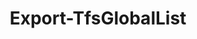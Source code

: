 ﻿---
title: Export-TfsGlobalList
breadcrumbs: [ "GlobalList" ]
parent: "GlobalList"
description: "Exports the contents of one or more Global Lists to XML."
remarks: "This cmdlets generates an XML containing one or more global lists and their respective items, in the same format used by witadmin. It is functionally equivalent to \"witadmin exportgloballist\""
parameterSets: 
  "_All_": [ Collection, GlobalList ] 
  "__AllParameterSets":  
    GlobalList: 
      type: "object"  
      position: "0"  
    Collection: 
      type: "object" 
parameters: 
  - name: "GlobalList" 
    description: "Specifies the name of the global list to be exported. Wildcards are supported. When omitted, it defaults to all global lists in the supplied team project collection. When using wilcards, a single XML document will be producer containing all matching global lists." 
    globbing: false 
    position: 0 
    type: "object" 
    aliases: [ Name ] 
    defaultValue: "*" 
  - name: "Name" 
    description: "Specifies the name of the global list to be exported. Wildcards are supported. When omitted, it defaults to all global lists in the supplied team project collection. When using wilcards, a single XML document will be producer containing all matching global lists.This is an alias of the GlobalList parameter." 
    globbing: false 
    position: 0 
    type: "object" 
    aliases: [ Name ] 
    defaultValue: "*" 
  - name: "Collection" 
    description: "Specifies the URL to the Team Project Collection or Azure DevOps Organization to connect to, a TfsTeamProjectCollection object (Windows PowerShell only), or a VssConnection object. You can also connect to an Azure DevOps Services organizations by simply providing its name instead of the full URL. For more details, see the Get-TfsTeamProjectCollection cmdlet. When omitted, it defaults to the connection set by Connect-TfsTeamProjectCollection (if any)." 
    globbing: false 
    pipelineInput: "true (ByValue)" 
    type: "object"
inputs: 
  - type: "System.Object" 
    description: "Specifies the URL to the Team Project Collection or Azure DevOps Organization to connect to, a TfsTeamProjectCollection object (Windows PowerShell only), or a VssConnection object. You can also connect to an Azure DevOps Services organizations by simply providing its name instead of the full URL. For more details, see the Get-TfsTeamProjectCollection cmdlet. When omitted, it defaults to the connection set by Connect-TfsTeamProjectCollection (if any)."
outputs: 
  - type: "System.String" 
    description: 
notes: 
relatedLinks: 
  - text: "Online Version:" 
    uri: "https://tfscmdlets.dev/Cmdlets/GlobalList/Export-TfsGlobalList"
aliases: 
examples: 
  - title: "----------  EXAMPLE 1  ----------" 
    code: "PS> Export-TfsGlobalList | Out-File \"gl.xml\"" 
    remarks: "Exports all global lists in the current project collection to a file called gl.xml." 
  - title: "----------  EXAMPLE 2  ----------" 
    code: "PS> Export-TfsGlobalList -Name \"Builds - *\"" 
    remarks: "Exports all build-related global lists (with names starting with \"Build - \") and return the resulting XML document."
---
